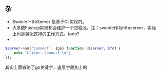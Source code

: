 ## 杂

- Swoole HttpServer 是基于Cli实现的。
- 大多数Fastcgi实现都会维护一个进程池。注：swoole作为httpserver，实际上也是类似这样的工作方式。todo?
- 

```php
$server->on('Connect', {go} function ($server, $fd) {
    echo "Client: Connect.\n";
});
```
其实上面省略了go关键字，底层字段加上的  

